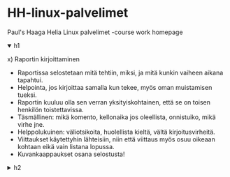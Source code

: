 # HH-linux-palvelimet

Paul's Haaga Helia Linux palvelimet -course work homepage

<details open>
  <summary>h1</summary>

  x) Raportin kirjoittaminen
  - Raportissa selostetaan mitä tehtiin, miksi, ja mitä kunkin vaiheen aikana tapahtui.
  - Helpointa, jos kirjoittaa samalla kun tekee, myös oman muistamisen tueksi.
  - Raportin kuuluu olla sen verran yksityiskohtainen, että se on toisen henkilön toistettavissa.
  - Täsmällinen: mikä komento, kellonaika jos oleellista, onnistuiko, mikä virhe jne.
  - Helppolukuinen: väliotsikoita, huolellista kieltä, vältä kirjoitusvirheitä.
  - Viittaukset käytettyhin lähteisiin, niin että viittaus myös osuu oikeaan kohtaan eikä vain listana lopussa.
  - Kuvankaappaukset osana selostusta!
  
</details>

<details>
  <summary>h2</summary>
</details>
